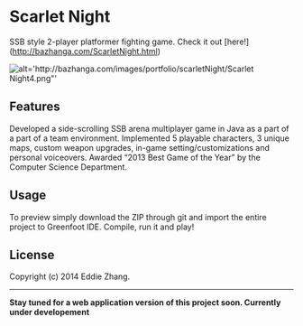 Scarlet Night
===========

SSB style 2-player platformer fighting game. Check it out [here!] (http://bazhanga.com/ScarletNight.html)

![alt='http://bazhanga.com/images/portfolio/scarletNight/Scarlet                  Night4.png"'](http://bazhanga.com/images/portfolio/scarletNight/ScarletNight4.png)

Features
------------

Developed a side-scrolling SSB arena multiplayer game in Java as a part of a part of a team environment. Implemented 5 playable characters, 3 unique maps, custom weapon upgrades, in-game setting/customizations and personal voiceovers. Awarded “2013 Best Game of the Year” by the Computer Science Department.

Usage
------------

To preview simply download the ZIP through git and import the entire project to Greenfoot IDE. Compile, run it and play! 

License
-------------
Copyright (c) 2014 Eddie Zhang.

_________________________
**Stay tuned for a web application version of this project soon. Currently under developement**
